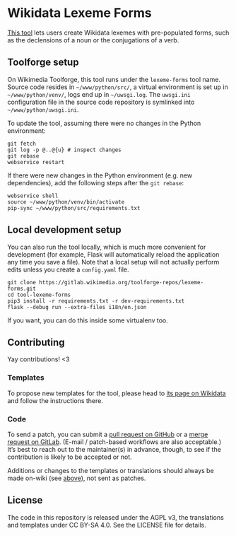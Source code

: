 # Wikidata Lexeme Forms

[This tool](https://lexeme-forms.toolforge.org/) lets users create Wikidata lexemes with pre-populated forms,
such as the declensions of a noun or the conjugations of a verb.

## Toolforge setup

On Wikimedia Toolforge, this tool runs under the `lexeme-forms` tool name.
Source code resides in `~/www/python/src/`,
a virtual environment is set up in `~/www/python/venv/`,
logs end up in `~/uwsgi.log`.
The `uwsgi.ini` configuration file in the source code repository
is symlinked into `~/www/python/uwsgi.ini`.

To update the tool, assuming there were no changes in the Python environment:
```
git fetch
git log -p @..@{u} # inspect changes
git rebase
webservice restart
```

If there were new changes in the Python environment (e.g. new dependencies),
add the following steps after the `git rebase`:
```
webservice shell
source ~/www/python/venv/bin/activate
pip-sync ~/www/python/src/requirements.txt
```

## Local development setup

You can also run the tool locally, which is much more convenient for development
(for example, Flask will automatically reload the application any time you save a file).
Note that a local setup will not actually perform edits unless you create a `config.yaml` file.

```
git clone https://gitlab.wikimedia.org/toolforge-repos/lexeme-forms.git
cd tool-lexeme-forms
pip3 install -r requirements.txt -r dev-requirements.txt
flask --debug run --extra-files i18n/en.json
```

If you want, you can do this inside some virtualenv too.

## Contributing

Yay contributions! <3

### Templates

To propose new templates for the tool,
please head to [its page on Wikidata](https://www.wikidata.org/wiki/Wikidata:Wikidata_Lexeme_Forms)
and follow the instructions there.

### Code

To send a patch, you can submit a
[pull request on GitHub](https://github.com/lucaswerkmeister/tool-lexeme-forms) or a
[merge request on GitLab](https://gitlab.wikimedia.org/toolforge-repos/lexeme-forms).
(E-mail / patch-based workflows are also acceptable.)
It’s best to reach out to the maintainer(s) in advance, though,
to see if the contribution is likely to be accepted or not.

Additions or changes to the templates or translations
should always be made on-wiki (see [above](#templates)),
not sent as patches.

## License

The code in this repository is released under the AGPL v3,
the translations and templates under CC BY-SA 4.0.
See the LICENSE file for details.
